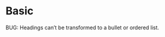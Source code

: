 # Basic
BUG: Headings can’t be transformed to a bullet or ordered list.

<demo name="Examples/Basic" />
